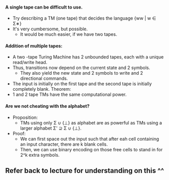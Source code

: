 #### A single tape can be difficult to use.
- Try describing a TM (one tape) that decides the language {ww | w ∈ Σ∗}
- It's very cumbersome, but possible.
	- It would be much easier, if we have two tapes.

#### Addition of multiple tapes:
- A two -tape Turing Machine has 2 unbounded tapes, each with a unique read/write head.
- Thus, transitions now depend on the current state and 2 symbols.
	- They also yield the new state and 2 symbols to write and 2 directional commands.
- The input is initially on the first tape and the second tape is initially completely blank.
Theorem:
- 1 and 2 tape TMs have the same computational power.

#### Are we not cheating with the alphabet? 
- Proposition:
	- TMs using only Σ ∪ {⊥} as alphabet are as powerful as TMs using a larger alphabet Σ' ⊇ Σ ∪ {⊥}.
- Proof:
	- We can first space out the input such that after eah cell containing an input character, there are k blank cells.
	- Then, we can use binary encoding on those free cells to stand in for 2^k extra symbols.
## Refer back to lecture for understanding on this ^^


